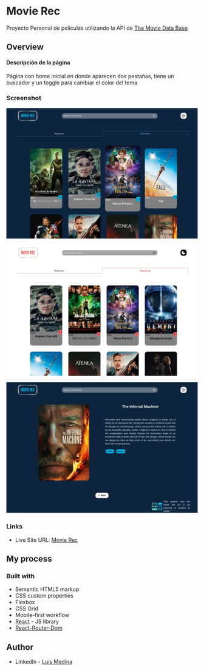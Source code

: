 # Movie Rec

Proyecto Personal de peliculas utilizando la API de [The Movie Data Base](https://www.themoviedb.org/)

## Overview


#### Descripción de la página

Página con home inicial en donde aparecen dos pestañas, tiene un buscador y un toggle para cambiar el color del tema


### Screenshot

![Home](./photos/home.webp)

![Home_light](./photos/home_light.webp)

![Search](./photos/search.webp)

### Links

- Live Site URL: [Movie Rec](https://movie-rec.vercel.app/)

## My process

### Built with

- Semantic HTML5 markup
- CSS custom properties
- Flexbox
- CSS Grid
- Mobile-first workflow
- [React](https://reactjs.org/) - JS library
- [React-Router-Dom](https://reactrouter.com/en/main)

## Author

- LinkedIn - [Luis Medina](https://www.linkedin.com/in/luis-medina-dev/)
